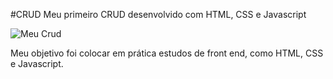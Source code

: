 #CRUD
Meu primeiro CRUD desenvolvido com HTML, CSS e Javascript

![Meu Crud](https://i.ibb.co/b1Wz3S6/meucrud.png)

Meu objetivo foi colocar em prática estudos de front end, como HTML, CSS e Javascript.
